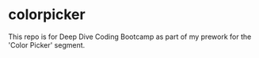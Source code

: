 # colorpicker
This repo is for Deep Dive Coding Bootcamp as part of my prework for the 'Color Picker' segment.
